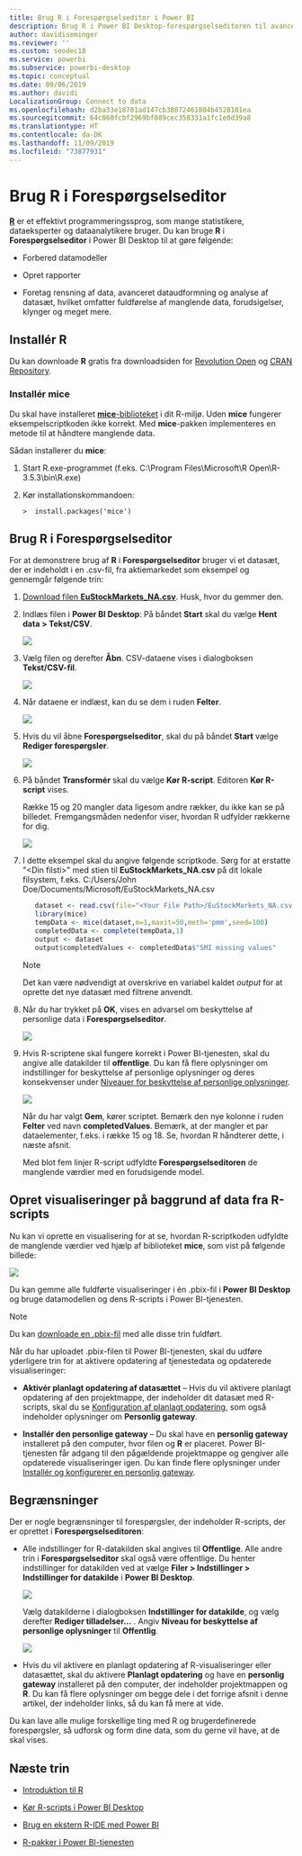 ```yaml
---
title: Brug R i Forespørgselseditor i Power BI
description: Brug R i Power BI Desktop-forespørgselseditoren til avancerede analyser
author: davidiseminger
ms.reviewer: ''
ms.custom: seodec18
ms.service: powerbi
ms.subservice: powerbi-desktop
ms.topic: conceptual
ms.date: 09/06/2019
ms.author: davidi
LocalizationGroup: Connect to data
ms.openlocfilehash: d2ba33e18701ad147cb38072461804b4528101ea
ms.sourcegitcommit: 64c860fcbf2969bf089cec358331a1fc1e0d39a8
ms.translationtype: HT
ms.contentlocale: da-DK
ms.lasthandoff: 11/09/2019
ms.locfileid: "73877931"
---
```

# <a name="use-r-in-query-editor"></a>Brug R i Forespørgselseditor

[**R**](https://mran.microsoft.com/documents/what-is-r) er et effektivt programmeringssprog, som mange statistikere, dataeksperter og dataanalytikere bruger. Du kan bruge **R** i **Forespørgselseditor** i Power BI Desktop til at gøre følgende:

* Forbered datamodeller

* Opret rapporter

* Foretag rensning af data, avanceret dataudformning og analyse af datasæt, hvilket omfatter fuldførelse af manglende data, forudsigelser, klynger og meget mere.  

## <a name="install-r"></a>Installér R

Du kan downloade **R** gratis fra downloadsiden for [Revolution Open](https://mran.revolutionanalytics.com/download/) og [CRAN Repository](https://cran.r-project.org/bin/windows/base/).

### <a name="install-mice"></a>Installér mice

Du skal have installeret [**mice**-biblioteket](https://www.rdocumentation.org/packages/mice/versions/3.5.0/topics/mice) i dit R-miljø. Uden **mice** fungerer eksempelscriptkoden ikke korrekt. Med **mice**-pakken implementeres en metode til at håndtere manglende data.

Sådan installerer du **mice**:

1. Start R.exe-programmet (f.eks. C:\Program Files\Microsoft\R Open\R-3.5.3\bin\R.exe)  

2. Kør installationskommandoen:

   ``` 
   >  install.packages('mice') 
   ```

## <a name="use-r-in-query-editor"></a>Brug R i Forespørgselseditor

For at demonstrere brug af **R** i **Forespørgselseditor** bruger vi et datasæt, der er indeholdt i en .csv-fil, fra aktiemarkedet som eksempel og gennemgår følgende trin:

1. [Download filen **EuStockMarkets_NA.csv**](https://download.microsoft.com/download/F/8/A/F8AA9DC9-8545-4AAE-9305-27AD1D01DC03/EuStockMarkets_NA.csv). Husk, hvor du gemmer den.

1. Indlæs filen i **Power BI Desktop**: På båndet **Start** skal du vælge **Hent data > Tekst/CSV**.

   ![](media/desktop-r-in-query-editor/r-in-query-editor_1.png)

1. Vælg filen og derefter **Åbn**. CSV-dataene vises i dialogboksen **Tekst/CSV-fil**.

   ![](media/desktop-r-in-query-editor/r-in-query-editor_2.png)

1. Når dataene er indlæst, kan du se dem i ruden **Felter**.

   ![](media/desktop-r-in-query-editor/r-in-query-editor_3.png)

1. Hvis du vil åbne **Forespørgselseditor**, skal du på båndet **Start** vælge **Rediger forespørgsler**.

   ![](media/desktop-r-in-query-editor/r-in-query-editor_4.png)

1. På båndet **Transformér** skal du vælge **Kør R-script**. Editoren **Kør R-script** vises.  

   Række 15 og 20 mangler data ligesom andre rækker, du ikke kan se på billedet. Fremgangsmåden nedenfor viser, hvordan R udfylder rækkerne for dig.

   ![](media/desktop-r-in-query-editor/r-in-query-editor_5d.png)

1. I dette eksempel skal du angive følgende scriptkode. Sørg for at erstatte "&lt;Din filsti&gt;" med stien til **EuStockMarkets_NA.csv** på dit lokale filsystem, f.eks. C:/Users/John Doe/Documents/Microsoft/EuStockMarkets_NA.csv

    ```r
       dataset <- read.csv(file="<Your File Path>/EuStockMarkets_NA.csv", header=TRUE, sep=",")
       library(mice)
       tempData <- mice(dataset,m=1,maxit=50,meth='pmm',seed=100)
       completedData <- complete(tempData,1)
       output <- dataset
       output$completedValues <- completedData$"SMI missing values"
    ```

    > [!NOTE]
    > Det kan være nødvendigt at overskrive en variabel kaldet *output* for at oprette det nye datasæt med filtrene anvendt.

7. Når du har trykket på **OK**, vises en advarsel om beskyttelse af personlige data i **Forespørgselseditor**.

   ![](media/desktop-r-in-query-editor/r-in-query-editor_6.png)
8. Hvis R-scriptene skal fungere korrekt i Power BI-tjenesten, skal du angive alle datakilder til **offentlige**. Du kan få flere oplysninger om indstillinger for beskyttelse af personlige oplysninger og deres konsekvenser under [Niveauer for beskyttelse af personlige oplysninger](desktop-privacy-levels.md).

   ![](media/desktop-r-in-query-editor/r-in-query-editor_7.png)

   Når du har valgt **Gem**, kører scriptet. Bemærk den nye kolonne i ruden **Felter** ved navn **completedValues**. Bemærk, at der mangler et par dataelementer, f.eks. i række 15 og 18. Se, hvordan R håndterer dette, i næste afsnit.

   Med blot fem linjer R-script udfyldte **Forespørgselseditoren** de manglende værdier med en forudsigende model.

## <a name="create-visuals-from-r-script-data"></a>Opret visualiseringer på baggrund af data fra R-scripts

Nu kan vi oprette en visualisering for at se, hvordan R-scriptkoden udfyldte de manglende værdier ved hjælp af biblioteket **mice**, som vist på følgende billede:

![](media/desktop-r-in-query-editor/r-in-query-editor_8a.png)

Du kan gemme alle fuldførte visualiseringer i én .pbix-fil i **Power BI Desktop** og bruge datamodellen og dens R-scripts i Power BI-tjenesten.

> [!NOTE]
> Du kan [downloade en .pbix-fil](https://download.microsoft.com/download/F/8/A/F8AA9DC9-8545-4AAE-9305-27AD1D01DC03/Complete%20Values%20with%20R%20in%20PQ.pbix) med alle disse trin fuldført.

Når du har uploadet .pbix-filen til Power BI-tjenesten, skal du udføre yderligere trin for at aktivere opdatering af tjenestedata og opdaterede visualiseringer:  

* **Aktivér planlagt opdatering af datasættet** – Hvis du vil aktivere planlagt opdatering af den projektmappe, der indeholder dit datasæt med R-scripts, skal du se [Konfiguration af planlagt opdatering](refresh-scheduled-refresh.md), som også indeholder oplysninger om **Personlig gateway**.

* **Installér den personlige gateway** – Du skal have en **personlig gateway** installeret på den computer, hvor filen og **R** er placeret. Power BI-tjenesten får adgang til den pågældende projektmappe og gengiver alle opdaterede visualiseringer igen. Du kan finde flere oplysninger under [Installér og konfigurerer en personlig gateway](service-gateway-personal-mode.md).

## <a name="limitations"></a>Begrænsninger

Der er nogle begrænsninger til forespørgsler, der indeholder R-scripts, der er oprettet i **Forespørgselseditoren**:

* Alle indstillinger for R-datakilden skal angives til **Offentlige**. Alle andre trin i **Forespørgselseditor** skal også være offentlige. Du henter indstillinger for datakilden ved at vælge **Filer > Indstillinger > Indstillinger for datakilde** i **Power BI Desktop**.

  ![](media/desktop-r-in-query-editor/r-in-query-editor_9.png)

  Vælg datakilderne i dialogboksen **Indstillinger for datakilde**, og vælg derefter **Rediger tilladelser...** .  Angiv **Niveau for beskyttelse af personlige oplysninger** til **Offentlig**.

  ![](media/desktop-r-in-query-editor/r-in-query-editor_10.png)    
* Hvis du vil aktivere en planlagt opdatering af R-visualiseringer eller datasættet, skal du aktivere **Planlagt opdatering** og have en **personlig gateway** installeret på den computer, der indeholder projektmappen og **R**. Du kan få flere oplysninger om begge dele i det forrige afsnit i denne artikel, der indeholder links, så du kan få mere at vide.

Du kan lave alle mulige forskellige ting med R og brugerdefinerede forespørgsler, så udforsk og form dine data, som du gerne vil have, at de skal vises.

## <a name="next-steps"></a>Næste trin

* [Introduktion til R](https://mran.microsoft.com/documents/what-is-r) 

* [Kør R-scripts i Power BI Desktop](desktop-r-scripts.md) 

* [Brug en ekstern R-IDE med Power BI](desktop-r-ide.md) 

* [R-pakker i Power BI-tjenesten](service-r-packages-support.md)

